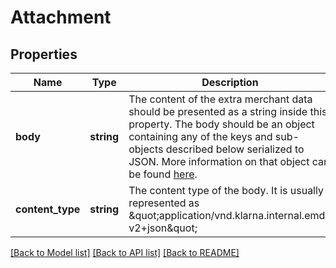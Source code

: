 # Attachment

## Properties
Name | Type | Description | Notes
------------ | ------------- | ------------- | -------------
**body** | **string** | The content of the extra merchant data should be presented as a string inside this property. The body should be an object containing any of the keys and sub-objects described below serialized to JSON. More information on that object can be found [here](https://developers.klarna.com/api/#attachment-schema). | 
**content_type** | **string** | The content type of the body. It is usually represented as \&quot;application/vnd.klarna.internal.emd-v2+json\&quot; | 

[[Back to Model list]](../README.md#documentation-for-models) [[Back to API list]](../README.md#documentation-for-api-endpoints) [[Back to README]](../README.md)


